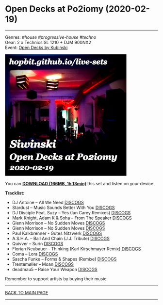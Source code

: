 # Open Decks at Po2iomy (2020-02-19)

----

Genres: *#house* *#progressive-house* *#techno*  
Gear: 2 x Technics SL 1210 + DJM 900NX2  
Event: [Open Decks by Kubiński](https://www.facebook.com/events/187620942553204)  
  
[![Siwinski - Open Decks at Po2iomy (2020-02-19)](open-decks-po2iomy-2020-02-19_400x400.jpg)](https://1drv.ms/u/s!AmzuuXrjf51v3rxBj5cgeKr28D8qhA)  

You can [**DOWNLOAD (166MB, 1h 13min)**](https://1drv.ms/u/s!AmzuuXrjf51v3rxBj5cgeKr28D8qhA) 
this set and listen on your device.

**Tracklist:**  
 
* DJ Antoine – All We Need [DISCOGS](https://www.discogs.com/DJ-Antoine-All-We-Need/release/406436)
* Stardust – Music Sounds Better With You [DISCOGS](https://www.discogs.com/Stardust-Music-Sounds-Better-With-You/release/4087)
* DJ Disciple Feat. Suzy ‎– Yes (Ian Carey Remixes) [DISCOGS](https://www.discogs.com/DJ-Disciple-Feat-Suzy-Yes-Ian-Carey-Remixes/release/835527)
* Mark Knight, Adam K & Soha ‎– From The Speaker [DISCOGS](https://www.discogs.com/Mark-Knight-Adam-K-Soha-From-The-Speaker/release/1443559)
* Glenn Morrison ‎– No Sudden Moves [DISCOGS](https://www.discogs.com/Glenn-Morrison-No-Sudden-Moves-Circles/release/1247528)
* Glenn Morrison ‎– No Sudden Moves [DISCOGS](https://www.discogs.com/Glenn-Morrison-No-Sudden-Moves-Circles/release/1247528)
* Paul Kalkbrenner - Gutes Nitzwerk [DISCOGS](https://www.discogs.com/Paul-Kalkbrenner-Icke-Wieder/release/10483134)
* A.S.H.A. ‎– Ball And Chain (J.J. Tribute) [DISCOGS](https://www.discogs.com/ASHA-Ball-And-Chain-JJ-Tribute/release/3985239)
* Quivver ‎– Surin [DISCOGS](https://www.discogs.com/Quivver-Surin/release/1282565)
* Florian Neubauer - Thinking (Karl Kirschmayer Remix) [DISCOGS](https://www.discogs.com/Various-When-Fire-Loves/release/5981955)
* Coma ‎– Lora [DISCOGS](https://www.discogs.com/Coma-Lora/release/7490966)
* Sascha Funke ‎– Forms & Shapes (Remixe) [DISCOGS](https://www.discogs.com/Sascha-Funke-Forms-Shapes-Remixe/release/181857)
* Trentemøller ‎– Moan [DISCOGS](https://www.discogs.com/Trentem%C3%B8ller-Moan/release/915719)
* deadmau5 ‎– Raise Your Weapon [DISCOGS](https://www.discogs.com/deadmau5-Raise-Your-Weapon/release/2941500)
 
Remember to support artists by buying their music.

----

[BACK TO MAIN PAGE](../README.md)

---- 

